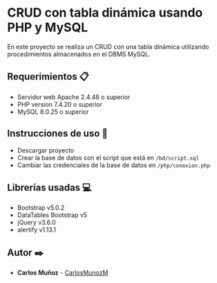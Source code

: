 # CRUD con tabla dinámica usando PHP y MySQL
En este proyecto se realiza un CRUD con una tabla dinámica utilizando procedimientos almacenados en el DBMS MySQL.

## Requerimientos 📋
- Servidor web Apache 2.4.48 o superior
- PHP version 7.4.20 o superior
- MySQL 8.0.25 o superior

## Instrucciones de uso 🔧
- Descargar proyecto
- Crear la base de datos con el script que está en ```/bd/script.sql```
- Cambiar las credenciales de la base de datos en ```/php/conexion.php```

## Librerías usadas 💻
- Bootstrap v5.0.2
- DataTables Bootstrap v5
- jQuery v3.6.0
- alertify v1.13.1

## Autor ✒️
* **Carlos Muñoz** - [CarlosMunozM](https://github.com/CarlosMunozM)

